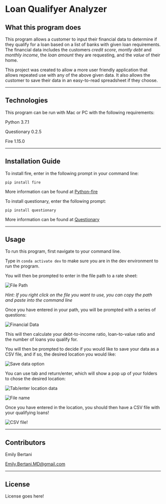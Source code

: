 # Loan Qualifyer Analyzer

## What this program does

This program allows a customer to input their financial data to determine if they qualify for a loan based on a list of banks with given loan requirements. The financial data includes the customers *credit score*, *montly debt* and *monthly income*, the *loan amount* they are requesting, and the *value* of their home.

This project was created to allow a more user friendly application that allows repeated use with any of the above given data. It also allows the customer to save their data in an easy-to-read spreadsheet if they choose.

---

## Technologies

This program can be run with Mac or PC with the following requirements:

Python 3.7.1

Questionary 0.2.5

Fire 1.15.0

---

## Installation Guide

To install fire, enter in the following prompt in your command line:

`pip install fire`   

More information can be found at [Python-fire](https://github.com/google/python-fire)



To install questionary, enter the following prompt:

`pip install questionary`

More information can be found at [Questionary](https://pypi.org/project/questionary/)

---

## Usage

To run this program, first navigate to your command line.

Type in `conda activate dev` to make sure you are in the dev environment to run the program.

You will then be prompted to enter in the file path to a rate sheet:

![File Path](https://imgur.com/a/I2jcBFO)

*Hint: If you right click on the file you want to use, you can copy the path and paste into the command line*

Once you have entered in your path, you will be prompted with a series of questions:

![Financial Data](https://imgur.com/a/r4FCWNO)

This will then calculate your debt-to-income ratio, loan-to-value ratio and the number of loans you qualify for.



You will then be prompted to decide if you would like to save your data as a CSV file, and if so, the desired location you would like:

![Save data option](https://imgur.com/a/DGBGSjE)

You can use tab and return/enter, which will show a pop up of your folders to chose the desired location:

![Tab/enter location data](https://imgur.com/a/JMFN0Sz)

![File name](https://imgur.com/a/NcM5986)

Once you have entered in the location, you should then have a CSV file with your qualifying loans!

![CSV file!](https://imgur.com/a/bSoe62u)

---

## Contributors

Emily Bertani

Emily.Bertani.MD@gmail.com

---

## License

License goes here!
